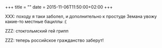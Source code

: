 +++
title = ""
date = 2015-11-06T11:50:00+02:00
+++

XXX: походу я таки заболел, и дополнительно к простуде Земана увожу какие-то местные бациллы :(


ZZZ: стокгольмский гей грипп


ZZZ: теперь российское гражданство заберут!


